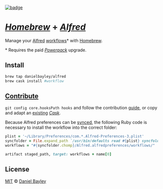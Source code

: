 [![badge][ci]][circle]

_[Homebrew]_ + _[Alfred]_
=========================
Manage your [Alfred] [workflows]* with [Homebrew].

\* Requires the paid _[Powerpack]_ upgrade.

Install
-------
~~~ sh
brew tap danielbayley/alfred
brew cask install #workflow
~~~

[Contribute][guide]
-------------------
`git config core.hooksPath hooks` and follow the contribution [guide], or copy and adapt an [existing] [_Cask_].

Because Alfred preferences can be [synced], the following Ruby code is necessary to install the workflow into the correct folder:
~~~ ruby
plist = '~/Library/Preferences/com.*.Alfred-Preferences-3.plist'
syncfolder = File.expand_path `/usr/bin/defaults read #{plist} syncfolder`
workflows = "#{syncfolder.chomp}/Alfred.alfredpreferences/workflows/"

artifact staged_path, target: workflows + name[0]
~~~

License
-------
[MIT] © [Daniel Bayley]

[MIT]:              LICENSE.md
[Daniel Bayley]:    https://github.com/danielbayley

[ci]:               https://img.shields.io/circleci/project/danielbayley/homebrew-alfred.svg?style=flat-square
[circle]:           https://circleci.com/gh/danielbayley/homebrew-alfred

[alfred]:           http://alfredapp.com
[powerpack]:        https://alfredapp.com/powerpack
[workflows]:        http://alfredapp.com/workflows
[synced]:           https://alfredapp.com/help/advanced/sync

[homebrew]:         http://brew.sh
[_cask_]:           http://caskroom.github.io

[guide]:            https://github.com/caskroom/homebrew-cask/blob/master/doc/development/adding_a_cask.md
[existing]:         Casks
